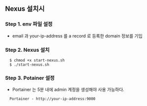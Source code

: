 

## Nexus 설치시

### Step 1. env 파일 설정

- email 과 your-ip-address 를 a record 로 등록한 domain 정보를 기입

###  Step 2. Nexus 설치

```console
  $ chmod +x start-nexus.sh
  $ ./start-nexus.sh
```

### Step 3. Potainer 설정

- Portainer 는 5분 내에 admin 계정을 생성해야 사용 가능하다. 

```
  Portainer - http://your-ip-address:9000
```
